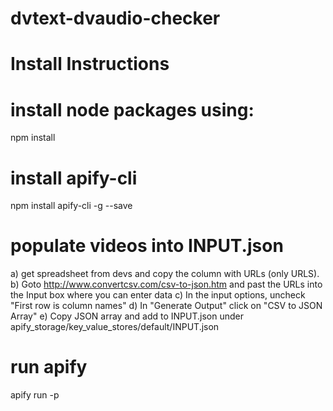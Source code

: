 # dvtext-dvaudio-checker

# Install Instructions

# install node packages using:

npm install

# install apify-cli

npm install apify-cli -g --save

# populate videos into INPUT.json

a) get spreadsheet from devs and copy the column with URLs (only URLS).
b) Goto http://www.convertcsv.com/csv-to-json.htm and past the URLs into the Input box where you can enter data
c) In the input options, uncheck "First row is column names"
d) In "Generate Output" click on "CSV to JSON Array"
e) Copy JSON array and add to INPUT.json under apify_storage/key_value_stores/default/INPUT.json

# run apify

apify run -p
